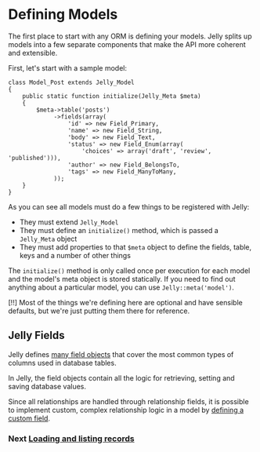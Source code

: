 # Defining Models

The first place to start with any ORM is defining your models. Jelly splits up
models into a few separate components that make the API more coherent and
extensible.

First, let's start with a sample model:

	class Model_Post extends Jelly_Model
	{
		public static function initialize(Jelly_Meta $meta)
		{
			$meta->table('posts')
				 ->fields(array(
					 'id' => new Field_Primary,
					 'name' => new Field_String,
					 'body' => new Field_Text,
					 'status' => new Field_Enum(array(
						 'choices' => array('draft', 'review', 'published'))),
					 'author' => new Field_BelongsTo,
					 'tags' => new Field_ManyToMany,
				 ));
		}
	}

As you can see all models must do a few things to be registered with Jelly:

 * They must extend `Jelly_Model`
 * They must define an `initialize()` method, which is passed a `Jelly_Meta` object
 * They must add properties to that `$meta` object to define the fields, table, keys and a number of other things

The `initialize()` method is only called once per execution for each model and the model's meta object is stored
statically. If you need to find out anything about a particular model, you can use `Jelly::meta('model')`.

[!!] Most of the things we're defining here are optional and have sensible defaults, but we're just putting them there for reference.

## Jelly Fields

Jelly defines [many field objects](jelly.field-types) that cover the most common types of columns used in database tables.

In Jelly, the field objects contain all the logic for retrieving, setting and saving database values.

Since all relationships are handled through relationship fields, it is possible to implement custom, complex relationship
logic in a model by [defining a custom field](jelly.extending-field).

### Next [Loading and listing records](jelly.loading-and-listing)